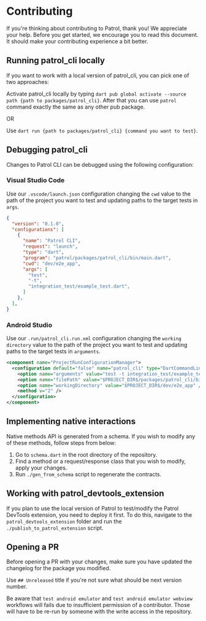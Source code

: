 # Contributing

If you're thinking about contributing to Patrol, thank you! We appreciate your help. Before you get started, we encourage you to read this document. It should make your contributing experience a bit better.

## Running patrol_cli locally

If you want to work with a local version of patrol_cli, you can pick one of two approaches:

Activate patrol_cli locally by typing `dart pub global activate --source path {path to packages/patrol_cli}`. After that you can use `patrol` command exactly the same as any other pub package. 
   
   OR

Use `dart run {path to packages/patrol_cli} {command you want to test}`.

## Debugging patrol_cli 

Changes to Patrol CLI can be debugged using the following configuration:

### Visual Studio Code

Use our `.vscode/launch.json` configuration changing the `cwd` value to the path of the project you
want to test and updating paths to the target tests in `args`.

```json
{
  "version": "0.1.0",
  "configurations": [
    {
      "name": "Patrol CLI",
      "request": "launch",
      "type": "dart",
      "program": "patrol/packages/patrol_cli/bin/main.dart",
      "cwd": "dev/e2e_app",
      "args": [
        "test",
        "-t",
        "integration_test/example_test.dart",
      ]
    },
  ],
}

```

### Android Studio

Use our `.run/patrol_cli.run.xml` configuration changing the `working directory` value to the path of the
project you want to test and updating paths to the target tests in `arguments`.

``` xml
<component name="ProjectRunConfigurationManager">
  <configuration default="false" name="patrol_cli" type="DartCommandLineRunConfigurationType" factoryName="Dart Command Line Application">
    <option name="arguments" value="test -t integration_test/example_test.dart" />
    <option name="filePath" value="$PROJECT_DIR$/packages/patrol_cli/bin/main.dart" />
    <option name="workingDirectory" value="$PROJECT_DIR$/dev/e2e_app" />
    <method v="2" />
  </configuration>
</component>
```

## Implementing native interactions

Native methods API is generated from a schema. If you wish to modify any of these methods, follow steps from below:

1. Go to `schema.dart` in the root directory of the repository.
2. Find a method or a request/response class that you wish to modify, apply your changes.
3. Run `./gen_from_schema` script to regenerate the contracts.

## Working with patrol_devtools_extension 

If you plan to use the local version of Patrol to test/modify the Patrol DevTools extension, you need to deploy it first. To do this, navigate to the `patrol_devtools_extension` folder and run the `./publish_to_patrol_extension` script.

## Opening a PR

Before opening a PR with your changes, make sure you have updated the changelog for the package you modified.

Use `## Unreleased` title if you're not sure what should be next version number. 

Be aware that `test android emulator` and `test android emulator webview` workflows will fails due to insufficient permission of a contributor. Those will have to be re-run by someone with the write access in the repository.
